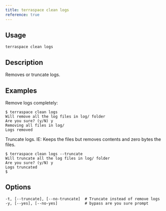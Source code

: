 ```yaml
---
title: terraspace clean logs
reference: true
---
```


## Usage

    terraspace clean logs

## Description

Removes or truncate logs.

## Examples

Remove logs completely:

    $ terraspace clean logs
    Will remove all the log files in log/ folder
    Are you sure? (y/N) y
    Removing all files in log/
    Logs removed

Truncate logs. IE: Keeps the files but removes contents and zero bytes the files.

    $ terraspace clean logs --truncate
    Will truncate all the log files in log/ folder
    Are you sure? (y/N) y
    Logs truncated
    $


## Options

```
-t, [--truncate], [--no-truncate]  # Truncate instead of remove logs
-y, [--yes], [--no-yes]            # bypass are you sure prompt
```


